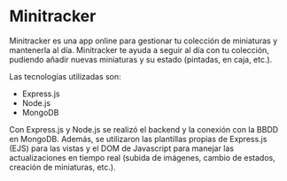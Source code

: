<h1>Minitracker</h1>

<p>Minitracker es una app online para gestionar tu colección de miniaturas y mantenerla al día. Minitracker te ayuda a seguir al día con tu colección, pudiendo añadir nuevas miniaturas y su estado (pintadas, en caja, etc.).</p>

<p>Las tecnologías utilizadas son:</p>
<ul>
  <li>Express.js</li>
  <li>Node.js</li>
  <li>MongoDB</li>
</ul>

<p>Con Express.js y Node.js se realizó el backend y la conexión con la BBDD en MongoDB. Además, se utilizaron las plantillas propias de Express.js (EJS) para las vistas y el DOM de Javascript para manejar las 
actualizaciones en tiempo real (subida de imágenes, cambio de estados, creación de miniaturas, etc.).</p>
